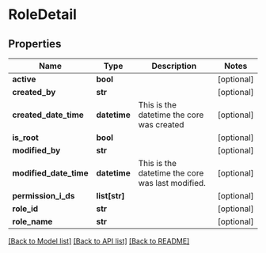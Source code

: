 # RoleDetail

## Properties
Name | Type | Description | Notes
------------ | ------------- | ------------- | -------------
**active** | **bool** |  | [optional] 
**created_by** | **str** |  | [optional] 
**created_date_time** | **datetime** | This is the datetime the core was created | [optional] 
**is_root** | **bool** |  | [optional] 
**modified_by** | **str** |  | [optional] 
**modified_date_time** | **datetime** | This is the datetime the core was last modified. | [optional] 
**permission_i_ds** | **list[str]** |  | [optional] 
**role_id** | **str** |  | [optional] 
**role_name** | **str** |  | [optional] 

[[Back to Model list]](../README.md#documentation-for-models) [[Back to API list]](../README.md#documentation-for-api-endpoints) [[Back to README]](../README.md)


